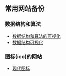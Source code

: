 ## 常用网站备份

### 数据结构和算法
* [数据结构和算法的可视化](https://visualgo.net/en)
* [数据结构可视化](https://www.cs.usfca.edu/~galles/visualization/Algorithms.html)

### 图标(ico)的网站
* [现代图标](http://ico.58pic.com/)
